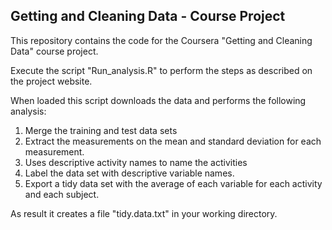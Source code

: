 ## Getting and Cleaning Data - Course Project

This repository contains the code for the Coursera "Getting and Cleaning Data" course project.

Execute the script "Run_analysis.R" to perform the steps as described on the project website.

When loaded this script downloads the data and performs the following analysis:

1. Merge the training and test data sets
2. Extract the measurements on the mean and standard deviation for each measurement.
3. Uses descriptive activity names to name the activities
4. Label the data set with descriptive variable names.
5. Export a tidy data set with the average of each variable for each activity and each subject.

As result it creates a file "tidy.data.txt" in your working directory.
